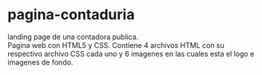 # pagina-contaduria
landing page de una contadora publica. <br>
Pagina web con HTML5 y CSS. Contiene 4 archivos HTML con su respectivo archivo CSS cada uno y 6 imagenes en las cuales esta el logo e imagenes de fondo.

